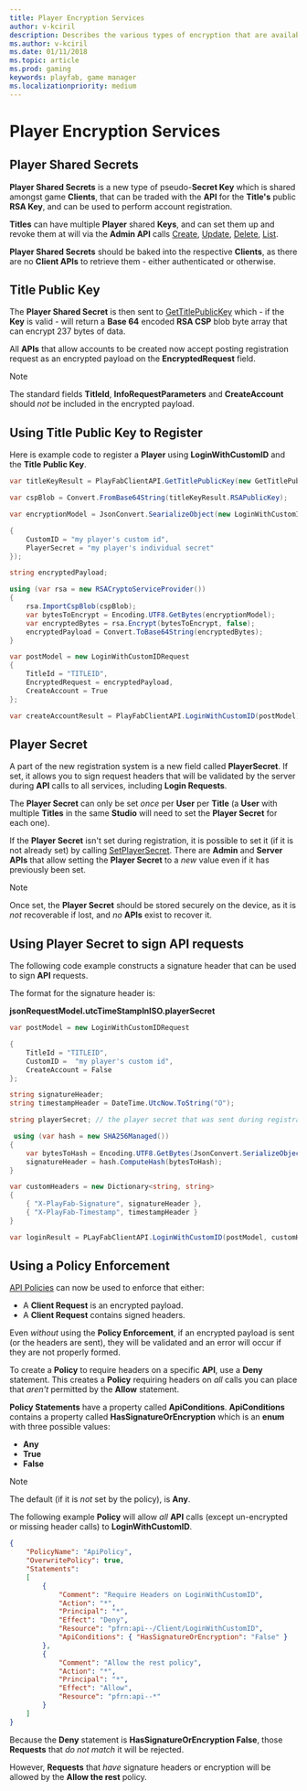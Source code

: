 ```yaml
---
title: Player Encryption Services
author: v-kciril
description: Describes the various types of encryption that are available.
ms.author: v-kciril
ms.date: 01/11/2018
ms.topic: article
ms.prod: gaming
keywords: playfab, game manager
ms.localizationpriority: medium
---
```


# Player Encryption Services

## Player Shared Secrets

**Player Shared Secrets** is a new type of pseudo-**Secret Key** which is shared amongst game **Clients**, that can be traded with the **API** for the **Title's** public **RSA Key**, and can be used to perform account registration.

**Titles** can have multiple **Player** shared **Keys**, and can set them up and revoke them at will via the **Admin API** calls [Create](xref:titleid.playfabapi.com.admin.authentication.createplayersharedsecret), [Update](xref:titleid.playfabapi.com.admin.authentication.updateplayersharedsecret), [Delete](xref:titleid.playfabapi.com.admin.authentication.deleteplayersharedsecret), [List](xref:titleid.playfabapi.com.admin.authentication.getplayersharedsecrets).

**Player Shared Secrets** should be baked into the respective **Clients**, as there are no **Client APIs** to retrieve them - either authenticated or otherwise.

## Title Public Key

The **Player Shared Secret** is then sent to [GetTitlePublicKey](xref:titleid.playfabapi.com.client.authentication.gettitlepublickey) which - if the **Key** is valid - will return a **Base 64** encoded **RSA CSP** blob byte array that can encrypt 237 bytes of data.

All **APIs** that allow accounts to be created now accept posting registration request as an encrypted payload on the **EncryptedRequest** field.

> [!NOTE]
> The standard fields **TitleId**, **InfoRequestParameters** and **CreateAccount** should *not* be included in the encrypted payload.

## Using Title Public Key to Register

Here is example code to register a **Player** using **LoginWithCustomID** and the **Title Public Key**.

```csharp
var titleKeyResult = PlayFabClientAPI.GetTitlePublicKey(new GetTitlePublicKeyRequest{ TitleId = "TITLE", TitleSharedSecret = "player shared secret" });

var cspBlob = Convert.FromBase64String(titleKeyResult.RSAPublicKey);

var encryptionModel = JsonConvert.SearializeObject(new LoginWithCustomIDRequest

{
    CustomID = "my player's custom id",
    PlayerSecret = "my player's individual secret"
});

string encryptedPayload;

using (var rsa = new RSACryptoServiceProvider())
{
    rsa.ImportCspBlob(cspBlob);
    var bytesToEncrypt = Encoding.UTF8.GetBytes(encryptionModel);
    var encryptedBytes = rsa.Encrypt(bytesToEncrypt, false);
    encryptedPayload = Convert.ToBase64String(encryptedBytes);
}

var postModel = new LoginWithCustomIDRequest
{
    TitleId = "TITLEID",
    EncryptedRequest = encryptedPayload,
    CreateAccount = True
};

var createAccountResult = PlayFabClientAPI.LoginWithCustomID(postModel);
```

## Player Secret

A part of the new registration system is a new field called **PlayerSecret**. If set, it allows you to sign request headers that will be validated by the server during **API** calls to all services, including **Login Requests**.

The **Player Secret** can only be set *once* per **User** per **Title** (a **User** with multiple **Titles** in the same **Studio** will need to set the **Player Secret** for each one).

If the **Player Secret** isn't set during registration, it is possible to set it (if it is not already set) by calling [SetPlayerSecret](xref:titleid.playfabapi.com.client.authentication.setplayersecret). There are **Admin** and **Server APIs** that allow setting the **Player Secret** to a *new* value even if it has previously been set.

> [!NOTE]
> Once set, the **Player Secret** should be stored securely on the device, as it is *not* recoverable if lost, and *no* **APIs** exist to recover it.

## Using Player Secret to sign API requests

The following code example constructs a signature header that can be used to sign **API** requests.

The format for the signature header is:

 **jsonRequestModel.utcTimeStampInISO.playerSecret**

```csharp
var postModel = new LoginWithCustomIDRequest

{
    TitleId = "TITLEID",
    CustomID =  "my player's custom id",
    CreateAccount = False
};

string signatureHeader;
string timestampHeader = DateTime.UtcNow.ToString("O");

string playerSecret; // the player secret that was sent during registration.

 using (var hash = new SHA256Managed())
{
    var bytesToHash = Encoding.UTF8.GetBytes(JsonConvert.SerializeObject(postModel)+"." + timestampHeader + "." + playerSecret);
    signatureHeader = hash.ComputeHash(bytesToHash);
}

var customHeaders = new Dictionary<string, string>
{
    { "X-PlayFab-Signature", signatureHeader },
    { "X-PlayFab-Timestamp", timestampHeader }
}

var loginResult = PLayFabClientAPI.LoginWithCustomID(postModel, customHeaders);
```

## Using a Policy Enforcement

[API Policies](https://playfab.com/blog/permission-policies/) can now be used to enforce that either:

- A **Client Request** is an encrypted payload.
- A **Client Request** contains signed headers.

Even *without* using the **Policy Enforcement**, if an encrypted payload is sent (or the headers are sent), they will be validated and an error will occur if they are not properly formed.

To create a **Policy** to require headers on a specific **API**, use a **Deny** statement. This creates a **Policy** requiring headers on *all* calls you can place that *aren't* permitted by the **Allow** statement.

**Policy Statements** have a property called **ApiConditions**. **ApiConditions** contains a property called **HasSignatureOrEncryption** which is an **enum** with three possible values:

- **Any**
- **True**
- **False**

>[!NOTE]
> The default (if it is *not* set by the policy), is **Any**.

The following example **Policy** will allow *all* **API** calls (except un-encrypted or missing header calls) to **LoginWithCustomID**.

```json
{
	"PolicyName": "ApiPolicy",
	"OverwritePolicy": true,
	"Statements":
	[
		{
			"Comment": "Require Headers on LoginWithCustomID",
			"Action": "*",
			"Principal": "*",
			"Effect": "Deny",
			"Resource": "pfrn:api--/Client/LoginWithCustomID",
			"ApiConditions": { "HasSignatureOrEncryption": "False" }
		},
		{
			"Comment": "Allow the rest policy",
			"Action": "*",
			"Principal": "*",
			"Effect": "Allow",
			"Resource": "pfrn:api--*"
		}
	]
}
```

Because the **Deny** statement is **HasSignatureOrEncryption False**, those **Requests** that *do not match* it will be rejected.

However, **Requests** that *have* signature headers or encryption will be allowed by the **Allow the rest** policy.
